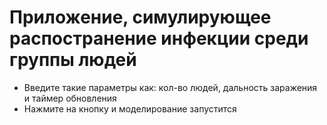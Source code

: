 # Приложение, симулирующее распостранение инфекции среди группы людей

- Введите такие параметры как: кол-во людей, дальность заражения и таймер обновления
- Нажмите на кнопку и моделирование запустится
